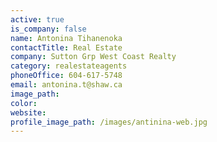 ```yaml
---
active: true
is_company: false
name: Antonina Tihanenoka
contactTitle: Real Estate
company: Sutton Grp West Coast Realty
category: realestateagents
phoneOffice: 604-617-5748
email: antonina.t@shaw.ca
image_path:
color:
website:
profile_image_path: /images/antinina-web.jpg
---
```



